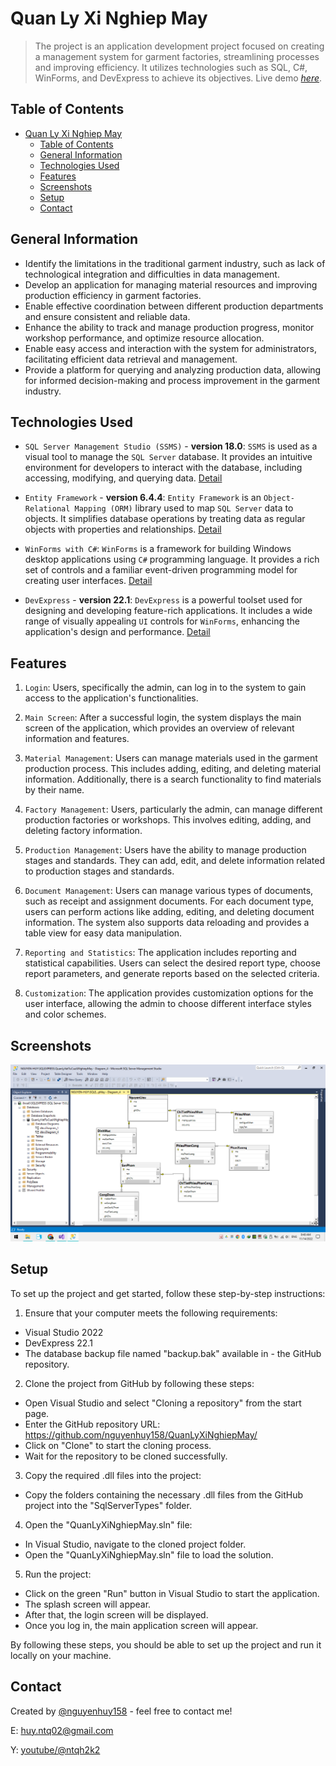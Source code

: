 # Quan Ly Xi Nghiep May

> The project is an application development project focused on creating a management system for garment factories, streamlining processes and improving efficiency. It utilizes technologies such as SQL, C#, WinForms, and DevExpress to achieve its objectives.
> Live demo [_here_](https://www.youtube.com/watch?v=R0TUDhHHLJ4&t=444s).

## Table of Contents

- [Quan Ly Xi Nghiep May](#quan-ly-xi-nghiep-may)
  - [Table of Contents](#table-of-contents)
  - [General Information](#general-information)
  - [Technologies Used](#technologies-used)
  - [Features](#features)
  - [Screenshots](#screenshots)
  - [Setup](#setup)
  - [Contact](#contact)

## General Information

- Identify the limitations in the traditional garment industry, such as lack of technological integration and difficulties in data management.
- Develop an application for managing material resources and improving production efficiency in garment factories.
- Enable effective coordination between different production departments and ensure consistent and reliable data.
- Enhance the ability to track and manage production progress, monitor workshop performance, and optimize resource allocation.
- Enable easy access and interaction with the system for administrators, facilitating efficient data retrieval and management.
- Provide a platform for querying and analyzing production data, allowing for informed decision-making and process improvement in the garment industry.

## Technologies Used

- `SQL Server Management Studio (SSMS)` - **version 18.0**: `SSMS` is used as a visual tool to manage the `SQL Server` database. It provides an intuitive environment for developers to interact with the database, including accessing, modifying, and querying data. [Detail](https://learn.microsoft.com/en-us/sql/ssms/download-sql-server-management-studio-ssms?view=sql-server-ver16)

- `Entity Framework` - **version 6.4.4**: `Entity Framework` is an `Object-Relational Mapping (ORM)` library used to map `SQL Server` data to objects. It simplifies database operations by treating data as regular objects with properties and relationships. [Detail](https://learn.microsoft.com/en-us/ef/ef6/)

- `WinForms with C#`: `WinForms` is a framework for building Windows desktop applications using `C#` programming language. It provides a rich set of controls and a familiar event-driven programming model for creating user interfaces. [Detail](https://visualstudio.microsoft.com/)

- `DevExpress` - **version 22.1**: `DevExpress` is a powerful toolset used for designing and developing feature-rich applications. It includes a wide range of visually appealing `UI` controls for `WinForms`, enhancing the application's design and performance. [Detail](https://www.devexpress.com/)

## Features

1. `Login`: Users, specifically the admin, can log in to the system to gain access to the application's functionalities.

1. `Main Screen`: After a successful login, the system displays the main screen of the application, which provides an overview of relevant information and features.

1. `Material Management`: Users can manage materials used in the garment production process. This includes adding, editing, and deleting material information. Additionally, there is a search functionality to find materials by their name.

1. `Factory Management`: Users, particularly the admin, can manage different production factories or workshops. This involves editing, adding, and deleting factory information.

1. `Production Management`: Users have the ability to manage production stages and standards. They can add, edit, and delete information related to production stages and standards.

1. `Document Management`: Users can manage various types of documents, such as receipt and assignment documents. For each document type, users can perform actions like adding, editing, and deleting document information. The system also supports data reloading and provides a table view for easy data manipulation.

1. `Reporting and Statistics`: The application includes reporting and statistical capabilities. Users can select the desired report type, choose report parameters, and generate reports based on the selected criteria.

1. `Customization`: The application provides customization options for the user interface, allowing the admin to choose different interface styles and color schemes.

## Screenshots

![Example screenshot](./Resources/Database_Diagrams.png)

## Setup

To set up the project and get started, follow these step-by-step instructions:

1. Ensure that your computer meets the following requirements:

- Visual Studio 2022
- DevExpress 22.1
- The database backup file named "backup.bak" available in - the GitHub repository.

2. Clone the project from GitHub by following these steps:

- Open Visual Studio and select "Cloning a repository" from the start page.
- Enter the GitHub repository URL: https://github.com/nguyenhuy158/QuanLyXiNghiepMay/
- Click on "Clone" to start the cloning process.
- Wait for the repository to be cloned successfully.

3. Copy the required .dll files into the project:

- Copy the folders containing the necessary .dll files from the GitHub project into the "SqlServerTypes" folder.

4. Open the "QuanLyXiNghiepMay.sln" file:

- In Visual Studio, navigate to the cloned project folder.
- Open the "QuanLyXiNghiepMay.sln" file to load the solution.

5. Run the project:

- Click on the green "Run" button in Visual Studio to start the application.
- The splash screen will appear.
- After that, the login screen will be displayed.
- Once you log in, the main application screen will appear.

By following these steps, you should be able to set up the project and run it locally on your machine.

## Contact

Created by [@nguyenhuy158](https://github.com/nguyenhuy158/) - feel free to contact me!

E: [huy.ntq02@gmail.com](mailto:huy.ntq02@gmail.com)

Y: [youtube/@ntqh2k2](https://www.youtube.com/@ntqhuy2k2)
